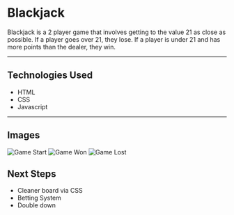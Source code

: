 # Blackjack

Blackjack is a 2 player game that involves getting to the value 21 as close as possible. If a player goes over 21, they lose. If a player is under 21 and has more points than the dealer, they win.

---

## Technologies Used

- HTML
- CSS
- Javascript

---

## Images

![Game Start](https://i.imgur.com/g4WsMTP.png)
![Game Won](https://i.imgur.com/mAdONTh.png)
![Game Lost](https://i.imgur.com/SQqfCxn.png)

## Next Steps

- Cleaner board via CSS
- Betting System
- Double down
